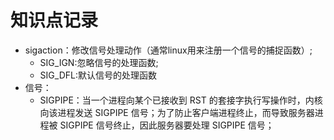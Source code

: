 

# 知识点记录
+ sigaction：修改信号处理动作（通常linux用来注册一个信号的捕捉函数）;
    - SIG_IGN:忽略信号的处理函数;
    - SIG_DFL:默认信号的处理函数
+ 信号：
    - SIGPIPE：当一个进程向某个已接收到 RST 的套接字执行写操作时，内核向该进程发送 SIGPIPE 信号；为了防止客户端进程终止，而导致服务器进程被 SIGPIPE 信号终止，因此服务器要处理 SIGPIPE 信号；